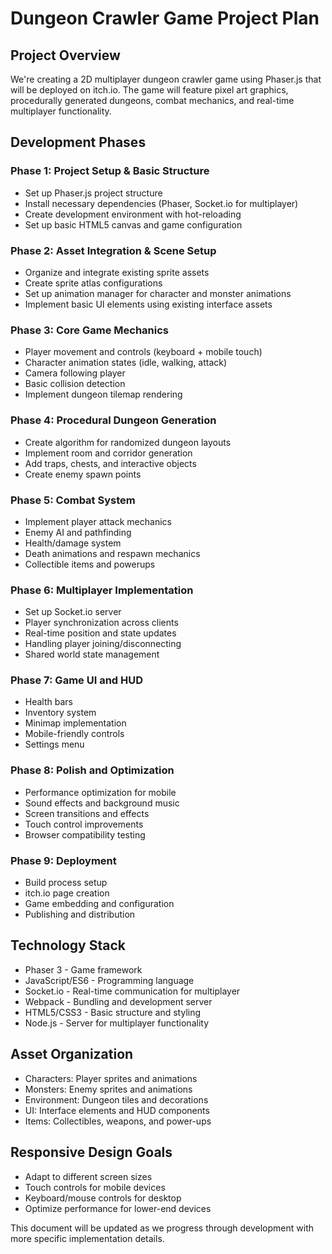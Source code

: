 # Dungeon Crawler Game Project Plan

## Project Overview
We're creating a 2D multiplayer dungeon crawler game using Phaser.js that will be deployed on itch.io. The game will feature pixel art graphics, procedurally generated dungeons, combat mechanics, and real-time multiplayer functionality.

## Development Phases

### Phase 1: Project Setup & Basic Structure
- Set up Phaser.js project structure
- Install necessary dependencies (Phaser, Socket.io for multiplayer)
- Create development environment with hot-reloading
- Set up basic HTML5 canvas and game configuration

### Phase 2: Asset Integration & Scene Setup
- Organize and integrate existing sprite assets
- Create sprite atlas configurations
- Set up animation manager for character and monster animations
- Implement basic UI elements using existing interface assets

### Phase 3: Core Game Mechanics
- Player movement and controls (keyboard + mobile touch)
- Character animation states (idle, walking, attack)
- Camera following player
- Basic collision detection
- Implement dungeon tilemap rendering

### Phase 4: Procedural Dungeon Generation
- Create algorithm for randomized dungeon layouts
- Implement room and corridor generation
- Add traps, chests, and interactive objects
- Create enemy spawn points

### Phase 5: Combat System
- Implement player attack mechanics
- Enemy AI and pathfinding
- Health/damage system
- Death animations and respawn mechanics
- Collectible items and powerups

### Phase 6: Multiplayer Implementation
- Set up Socket.io server
- Player synchronization across clients
- Real-time position and state updates
- Handling player joining/disconnecting
- Shared world state management

### Phase 7: Game UI and HUD
- Health bars
- Inventory system
- Minimap implementation
- Mobile-friendly controls
- Settings menu

### Phase 8: Polish and Optimization
- Performance optimization for mobile
- Sound effects and background music
- Screen transitions and effects
- Touch control improvements
- Browser compatibility testing

### Phase 9: Deployment
- Build process setup
- itch.io page creation
- Game embedding and configuration
- Publishing and distribution

## Technology Stack
- Phaser 3 - Game framework
- JavaScript/ES6 - Programming language
- Socket.io - Real-time communication for multiplayer
- Webpack - Bundling and development server
- HTML5/CSS3 - Basic structure and styling
- Node.js - Server for multiplayer functionality

## Asset Organization
- Characters: Player sprites and animations
- Monsters: Enemy sprites and animations
- Environment: Dungeon tiles and decorations
- UI: Interface elements and HUD components
- Items: Collectibles, weapons, and power-ups

## Responsive Design Goals
- Adapt to different screen sizes
- Touch controls for mobile devices
- Keyboard/mouse controls for desktop
- Optimize performance for lower-end devices

This document will be updated as we progress through development with more specific implementation details.